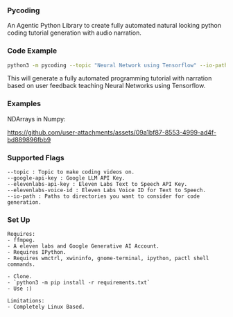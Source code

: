 ### Pycoding

An Agentic Python Library to create fully automated natural looking
python coding tutorial generation with audio narration. 

### Code Example

```bash
python3 -m pycoding --topic "Neural Network using Tensorflow" --io-path X.csv y.csv --google-api-key YOUR_GOOGLE_API_KEY --elevenlabs-api-key YOUR_ELEVENLABS_API_KEY --elevenlabs-voice-id YOUR_ELEVENLABS_VOICE_ID
```

This will generate a fully automated programming tutorial with narration based on user feedback teaching Neural Networks using Tensorflow.

### Examples

NDArrays in Numpy:

https://github.com/user-attachments/assets/09a1bf87-8553-4999-ad4f-bd889896fbb9


### Supported Flags

```
--topic : Topic to make coding videos on.
--google-api-key : Google LLM API Key.
--elevenlabs-api-key : Eleven Labs Text to Speech API Key.
--elevenlabs-voice-id : Eleven Labs Voice ID for Text to Speech.
--io-path : Paths to directories you want to consider for code generation.
```

### Set Up

```
Requires:
- ffmpeg.
- A eleven labs and Google Generative AI Account.
- Requires IPython.
- Requires wmctrl, xwininfo, gnome-terminal, ipython, pactl shell commands.
```
```
- Clone.
- `python3 -m pip install -r requirements.txt`
- Use :)
```
```
Limitations:
- Completely Linux Based.
```
